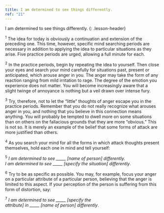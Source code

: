 ```yaml
---
title: I am determined to see things differently.
ref: "21"
---
```


I am determined to see things differently.
{: .lesson-header}

<sup>1</sup> The idea for today is obviously a continuation and extension of the
preceding one. This time, however, specific mind searching periods are
necessary in addition to applying the idea to particular situations as
they arise. Five practice periods are urged, allowing a full minute for
each.

<sup>2</sup> In the practice periods, begin by repeating the idea to yourself. Then
close your eyes and search your mind carefully for situations past,
present or anticipated, which arouse anger in you. The anger may take
the form of any reaction ranging from mild irritation to rage. The
degree of the emotion you experience does not matter. You will become
increasingly aware that a slight twinge of annoyance is nothing but a
veil drawn over intense fury.

<sup>3</sup> Try, therefore, not to let the “little” thoughts of anger escape you
in the practice periods. Remember that you do not really recognize what
arouses anger in you, and nothing that you believe in this connection
means anything. You will probably be tempted to dwell more on some
situations than on others on the fallacious grounds that they are more
“obvious.” This is not so. It is merely an example of the belief that
some forms of attack are more justified than others.

<sup>4</sup> As you search your mind for all the forms in which attack thoughts
present themselves, hold each one in mind and tell yourself:

<sup>5</sup> *I am determined to see \_\_\_\_\_ \[name of person\]
differently.<br/>
I am determined to see \_\_\_\_\_ \[specify the situation\] differently*.

<sup>6</sup> Try to be as specific as possible. You may, for example, focus your
anger on a particular attribute of a particular person, believing that
the anger is limited to this aspect. If your perception of the person is
suffering from this form of distortion, say:

<sup>7</sup> *I am determined to see \_\_\_\_\_ \[specify the<br/>
attribute\] in \_\_\_\_\_ \[name of person\] differently*.

